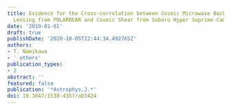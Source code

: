 ```yaml
---
title: Evidence for the Cross-correlation between Cosmic Microwave Background Polarization
  Lensing from POLARBEAR and Cosmic Shear from Subaru Hyper Suprime-Cam
date: '2019-01-01'
draft: true
publishDate: '2020-10-05T22:44:34.492765Z'
authors:
- T. Namikawa
- ' others'
publication_types:
- 2
abstract: ''
featured: false
publication: '*Astrophys.J.*'
doi: 10.3847/1538-4357/ab3424
---
```


